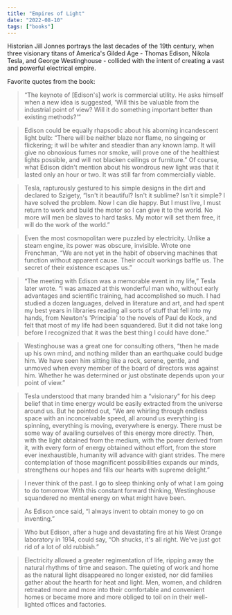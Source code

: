 ```yaml
---
title: "Empires of Light"
date: "2022-08-10"
tags: ["books"]
---
```


Historian Jill Jonnes portrays the last decades of the 19th century, when three visionary titans of America's Gilded Age - Thomas Edison, Nikola Tesla, and George Westinghouse - collided with the intent of creating a vast and powerful electrical empire.

Favorite quotes from the book:

> “The keynote of [Edison's] work is commercial utility. He asks himself when a new idea is suggested, 'Will this be valuable from the industrial point of view? Will it do something important better than existing methods?'”

> Edison could be equally rhapsodic about his aborning incandescent light bulb: “There will be neither blaze nor flame, no singeing or flickering; it will be whiter and steadier than any known lamp. It will give no obnoxious fumes nor smoke, will prove one of the healthiest lights possible, and will not blacken ceilings or furniture.” Of course, what Edison didn't mention about his wondrous new light was that it lasted only an hour or two. It was still far from commercially viable.

> Tesla, rapturously gestured to his simple designs in the dirt and declared to Szigety, “Isn't it beautiful? Isn't it sublime? Isn't it simple? I have solved the problem. Now I can die happy. But I must live, I must return to work and build the motor so I can give it to the world. No more will men be slaves to hard tasks. My motor will set them free, it will do the work of the world.”

> Even the most cosmopolitan were puzzled by electricity. Unlike a steam engine, its power was obscure, invisible. Wrote one Frenchman, “We are not yet in the habit of observing machines that function without apparent cause. Their occult workings baffle us. The secret of their existence escapes us.”

> “The meeting with Edison was a memorable event in my life,” Tesla later wrote. “I was amazed at this wonderful man who, without early advantages and scientific training, had accomplished so much. I had studied a dozen languages, delved in literature and art, and had spent my best years in libraries reading all sorts of stuff that fell into my hands, from Newton's 'Principia' to the novels of Paul de Kock, and felt that most of my life had been squandered. But it did not take long before I recognized that it was the best thing I could have done.”

> Westinghouse was a great one for consulting others, “then he made up his own mind, and nothing milder than an earthquake could budge him. We have seen him sitting like a rock, serene, gentle, and unmoved when every member of the board of directors was against him. Whether he was determined or just obstinate depends upon your point of view.”

> Tesla understood that many branded him a “visionary” for his deep belief that in time energy would be easily extracted from the universe around us. But he pointed out, “We are whirling through endless space with an inconceivable speed, all around us everything is spinning, everything is moving, everywhere is energy. There must be some way of availing ourselves of this energy more directly. Then, with the light obtained from the medium, with the power derived from it, with every form of energy obtained without effort, from the store ever inexhaustible, humanity will advance with giant strides. The mere contemplation of those magnificent possibilities expands our minds, strengthens our hopes and fills our hearts with supreme delight.”

> I never think of the past. I go to sleep thinking only of what I am going to do tomorrow. With this constant forward thinking, Westinghouse squandered no mental energy on what might have been.

> As Edison once said, “I always invent to obtain money to go on inventing.”

> Who but Edison, after a huge and devastating fire at his West Orange laboratory in 1914, could say, “Oh shucks, it's all right. We've just got rid of a lot of old rubbish.”

> Electricity allowed a greater regimentation of life, ripping away the natural rhythms of time and season. The quieting of work and home as the natural light disappeared no longer existed, nor did families gather about the hearth for heat and light. Men, women, and children retreated more and more into their comfortable and convenient homes or became more and more obliged to toil on in their well-lighted offices and factories.
